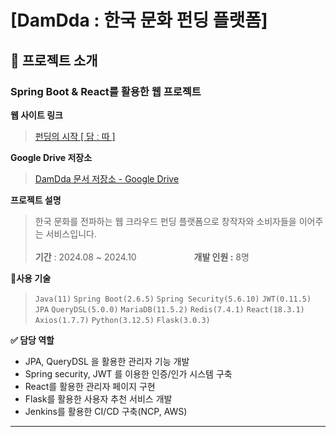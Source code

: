 # [DamDda : 한국 문화 펀딩 플랫폼]

## 📌 프로젝트 소개

### **Spring Boot & React를 활용한 웹 프로젝트**

**웹 사이트 링크**

> [펀딩의 시작 [ 담 ː 따 ]](http://www.damdda.store/)

**Google Drive 저장소**

> [DamDda 문서 저장소 - Google Drive](https://drive.google.com/drive/folders/1r0N5M5lFPGgJ2WB9kIYk3wuLLrgDMTNd?usp=drive_link)

**프로젝트 설명**

> 한국 문화를 전파하는 웹 크라우드 펀딩 플랫폼으로 창작자와 소비자들을 이어주는 서비스입니다. <br/><br/> **기간** : 2024.08 ~ 2024.10 &emsp;&emsp;&emsp;&emsp;&emsp;&emsp; **개발 인원 :** 8명

**📒사용 기술**

> `Java(11)` `Spring Boot(2.6.5)` `Spring Security(5.6.10)` `JWT(0.11.5)` `JPA` `QueryDSL(5.0.0)` `MariaDB(11.5.2)` `Redis(7.4.1)` `React(18.3.1)` `Axios(1.7.7)` `Python(3.12.5)` `Flask(3.0.3)`

**✅ 담당 역할**

- JPA, QueryDSL 을 활용한 관리자 기능 개발
- Spring security, JWT 를 이용한 인증/인가 시스템 구축
- React를 활용한 관리자 페이지 구현
- Flask를 활용한 사용자 추천 서비스 개발
- Jenkins를 활용한 CI/CD 구축(NCP, AWS)

---
